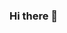 ### Hi there 👋

<!--
**adeleroi/adeleroi** is a ✨ _special_ ✨ repository because its `README.md` (this file) appears on your GitHub profile.

Here are some ideas to get you started:

- 🔭 I’m currently working on ... a clinic web app
- 🌱 I’m currently learning ... AWS
- 👯 I’m looking to collaborate on ... 
- 🤔 I’m looking for help with ...
- 💬 Ask me about ... [linkedin profile](https://www.linkedin.com/in/ange-wilfried-n-guessan-634a87ba/)
- 📫 How to reach me: ... wilfriednguess@gmail.com
- 😄 Pronouns: ...He / Him
- ⚡ Fun fact: ...
-->
